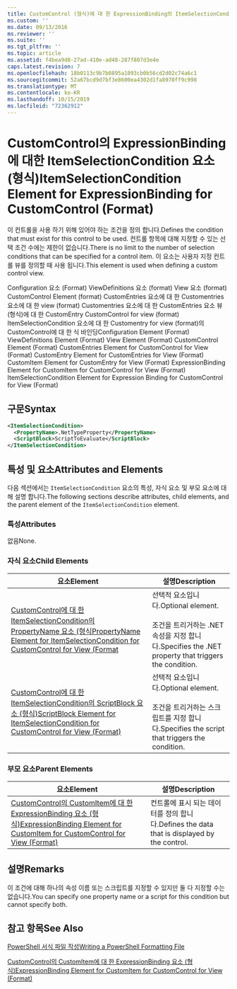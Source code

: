 ```yaml
---
title: CustomControl (형식)에 대 한 ExpressionBinding의 ItemSelectionCondition 요소 | Microsoft Docs
ms.custom: ''
ms.date: 09/13/2016
ms.reviewer: ''
ms.suite: ''
ms.tgt_pltfrm: ''
ms.topic: article
ms.assetid: f4bea9d8-27ad-410e-ad48-287f807d3e4e
caps.latest.revision: 7
ms.openlocfilehash: 18b0113c9b7b0895a1093cb0b56cd2d02c74a6c1
ms.sourcegitcommit: 52a67bcd9d7bf3e8600ea4302d1fa8970ff9c998
ms.translationtype: MT
ms.contentlocale: ko-KR
ms.lasthandoff: 10/15/2019
ms.locfileid: "72362912"
---
```

# <a name="itemselectioncondition-element-for-expressionbinding-for-customcontrol-format"></a><span data-ttu-id="bb833-102">CustomControl의 ExpressionBinding에 대한 ItemSelectionCondition 요소(형식)</span><span class="sxs-lookup"><span data-stu-id="bb833-102">ItemSelectionCondition Element for ExpressionBinding for CustomControl (Format)</span></span>

<span data-ttu-id="bb833-103">이 컨트롤을 사용 하기 위해 있어야 하는 조건을 정의 합니다.</span><span class="sxs-lookup"><span data-stu-id="bb833-103">Defines the condition that must exist for this control to be used.</span></span> <span data-ttu-id="bb833-104">컨트롤 항목에 대해 지정할 수 있는 선택 조건 수에는 제한이 없습니다.</span><span class="sxs-lookup"><span data-stu-id="bb833-104">There is no limit to the number of selection conditions that can be specified for a control item.</span></span> <span data-ttu-id="bb833-105">이 요소는 사용자 지정 컨트롤 뷰를 정의할 때 사용 됩니다.</span><span class="sxs-lookup"><span data-stu-id="bb833-105">This element is used when defining a custom control view.</span></span>

<span data-ttu-id="bb833-106">Configuration 요소 (Format) ViewDefinitions 요소 (format) View 요소 (format) CustomControl Element (format) CustomEntries 요소에 대 한 Customentries 요소에 대 한 view (format) Customentries 요소에 대 한 CustomEntries 요소 뷰 (형식)에 대 한 CustomEntry CustomControl for view (format) ItemSelectionCondition 요소에 대 한 Customentry for view (format)의 CustomControl에 대 한 식 바인딩</span><span class="sxs-lookup"><span data-stu-id="bb833-106">Configuration Element (Format) ViewDefinitions Element (Format) View Element (Format) CustomControl Element (Format) CustomEntries Element for CustomControl for View (Format) CustomEntry Element for CustomEntries for View (Format) CustomItem Element for CustomEntry for View (Format) ExpressionBinding Element for CustomItem for CustomControl for View (Format) ItemSelectionCondition Element for Expression Binding for CustomControl for View (Format)</span></span>

## <a name="syntax"></a><span data-ttu-id="bb833-107">구문</span><span class="sxs-lookup"><span data-stu-id="bb833-107">Syntax</span></span>

```xml
<ItemSelectionCondition>
  <PropertyName>.NetTypeProperty</PropertyName>
  <ScriptBlock>ScriptToEvaluate</ScriptBlock>
</ItemSelectionCondition>
```

## <a name="attributes-and-elements"></a><span data-ttu-id="bb833-108">특성 및 요소</span><span class="sxs-lookup"><span data-stu-id="bb833-108">Attributes and Elements</span></span>

<span data-ttu-id="bb833-109">다음 섹션에서는 `ItemSelectionCondition` 요소의 특성, 자식 요소 및 부모 요소에 대해 설명 합니다.</span><span class="sxs-lookup"><span data-stu-id="bb833-109">The following sections describe attributes, child elements, and the parent element of the `ItemSelectionCondition` element.</span></span>

### <a name="attributes"></a><span data-ttu-id="bb833-110">특성</span><span class="sxs-lookup"><span data-stu-id="bb833-110">Attributes</span></span>

<span data-ttu-id="bb833-111">없음</span><span class="sxs-lookup"><span data-stu-id="bb833-111">None.</span></span>

### <a name="child-elements"></a><span data-ttu-id="bb833-112">자식 요소</span><span class="sxs-lookup"><span data-stu-id="bb833-112">Child Elements</span></span>

|<span data-ttu-id="bb833-113">요소</span><span class="sxs-lookup"><span data-stu-id="bb833-113">Element</span></span>|<span data-ttu-id="bb833-114">설명</span><span class="sxs-lookup"><span data-stu-id="bb833-114">Description</span></span>|
|-------------|-----------------|
|[<span data-ttu-id="bb833-115">CustomControl에 대 한 ItemSelectionCondition의 PropertyName 요소 (형식</span><span class="sxs-lookup"><span data-stu-id="bb833-115">PropertyName Element for ItemSelectionCondition for CustomControl for View (Format</span></span>](./propertyname-element-for-itemselectioncondition-for-customcontrol-for-view-format.md)|<span data-ttu-id="bb833-116">선택적 요소입니다.</span><span class="sxs-lookup"><span data-stu-id="bb833-116">Optional element.</span></span><br /><br /> <span data-ttu-id="bb833-117">조건을 트리거하는 .NET 속성을 지정 합니다.</span><span class="sxs-lookup"><span data-stu-id="bb833-117">Specifies the .NET property that triggers the condition.</span></span>|
|[<span data-ttu-id="bb833-118">CustomControl에 대 한 ItemSelectionCondition의 ScriptBlock 요소 (형식)</span><span class="sxs-lookup"><span data-stu-id="bb833-118">ScriptBlock Element for ItemSelectionCondition for CustomControl for View (Format)</span></span>](./scriptblock-element-for-itemselectioncondition-for-customcontrol-for-view-format.md)|<span data-ttu-id="bb833-119">선택적 요소입니다.</span><span class="sxs-lookup"><span data-stu-id="bb833-119">Optional element.</span></span><br /><br /> <span data-ttu-id="bb833-120">조건을 트리거하는 스크립트를 지정 합니다.</span><span class="sxs-lookup"><span data-stu-id="bb833-120">Specifies the script that triggers the condition.</span></span>|

### <a name="parent-elements"></a><span data-ttu-id="bb833-121">부모 요소</span><span class="sxs-lookup"><span data-stu-id="bb833-121">Parent Elements</span></span>

|<span data-ttu-id="bb833-122">요소</span><span class="sxs-lookup"><span data-stu-id="bb833-122">Element</span></span>|<span data-ttu-id="bb833-123">설명</span><span class="sxs-lookup"><span data-stu-id="bb833-123">Description</span></span>|
|-------------|-----------------|
|[<span data-ttu-id="bb833-124">CustomControl의 CustomItem에 대 한 ExpressionBinding 요소 (형식)</span><span class="sxs-lookup"><span data-stu-id="bb833-124">ExpressionBinding Element for CustomItem for CustomControl for View (Format)</span></span>](./expressionbinding-element-for-customitem-for-customcontrol-for-view-format.md)|<span data-ttu-id="bb833-125">컨트롤에 표시 되는 데이터를 정의 합니다.</span><span class="sxs-lookup"><span data-stu-id="bb833-125">Defines the data that is displayed by the control.</span></span>|

## <a name="remarks"></a><span data-ttu-id="bb833-126">설명</span><span class="sxs-lookup"><span data-stu-id="bb833-126">Remarks</span></span>

<span data-ttu-id="bb833-127">이 조건에 대해 하나의 속성 이름 또는 스크립트를 지정할 수 있지만 둘 다 지정할 수는 없습니다.</span><span class="sxs-lookup"><span data-stu-id="bb833-127">You can specify one property name or a script for this condition but cannot specify both.</span></span>

## <a name="see-also"></a><span data-ttu-id="bb833-128">참고 항목</span><span class="sxs-lookup"><span data-stu-id="bb833-128">See Also</span></span>

[<span data-ttu-id="bb833-129">PowerShell 서식 파일 작성</span><span class="sxs-lookup"><span data-stu-id="bb833-129">Writing a PowerShell Formatting File</span></span>](./writing-a-powershell-formatting-file.md)

[<span data-ttu-id="bb833-130">CustomControl의 CustomItem에 대 한 ExpressionBinding 요소 (형식)</span><span class="sxs-lookup"><span data-stu-id="bb833-130">ExpressionBinding Element for CustomItem for CustomControl for View (Format)</span></span>](./expressionbinding-element-for-customitem-for-customcontrol-for-view-format.md)

